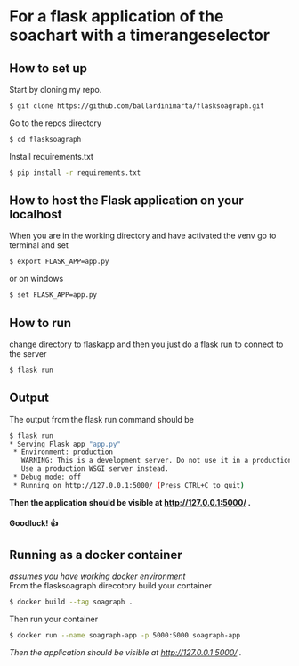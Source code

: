 # For a flask application of the soachart with a timerangeselector
## How to set up
Start by cloning my repo.

``` bash
$ git clone https://github.com/ballardinimarta/flasksoagraph.git
```
Go to the repos directory

``` bash
$ cd flasksoagraph
```

Install requirements.txt

``` bash
$ pip install -r requirements.txt
```

## How to host the Flask application on your localhost

When you are in the working directory and have activated the venv go to terminal and set

``` bash
$ export FLASK_APP=app.py
```
or on windows 
``` bash
$ set FLASK_APP=app.py
```
## How to run

change directory to flaskapp and then you just do a flask run to connect to the server
``` bash
$ flask run
```
## Output
The output from the flask run command should be
``` bash
$ flask run
* Serving Flask app "app.py"
 * Environment: production
   WARNING: This is a development server. Do not use it in a production deployment.
   Use a production WSGI server instead.
 * Debug mode: off
 * Running on http://127.0.0.1:5000/ (Press CTRL+C to quit)
```
__Then the application should be visible at http://127.0.0.1:5000/ .__

#### Goodluck! :+1:

## Running as a docker container 
_assumes you have working docker environment_ \
From the flasksoagraph direcotory build your container
``` bash
$ docker build --tag soagraph .
```
Then run your container
``` bash
$ docker run --name soagraph-app -p 5000:5000 soagraph-app
```

_Then the application should be visible at http://127.0.0.1:5000/ ._

